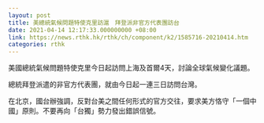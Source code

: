 ```yaml
---
layout: post
title: 美總統氣候問題特使克里訪滬　拜登派非官方代表團訪台
date: 2021-04-14 12:17:33.000000000 +08:00
link: https://news.rthk.hk/rthk/ch/component/k2/1585716-20210414.htm
categories: rthk
---
```


美國總統氣候問題特使克里今日起訪問上海及首爾4天，討論全球氣候變化議題。

總統拜登派遣的非官方代表團，就由今日起一連三日訪問台灣。

在北京，國台辦強調，反對台美之間任何形式的官方交往，要求美方恪守「一個中國」原則。不要再向「台獨」勢力發出錯誤信號。
